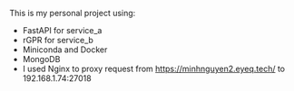 This is my personal project using:
  + FastAPI for service_a
  + rGPR for service_b
  + Miniconda and Docker
  + MongoDB
  + I used Nginx to proxy request from https://minhnguyen2.eyeq.tech/ to 192.168.1.74:27018
    

